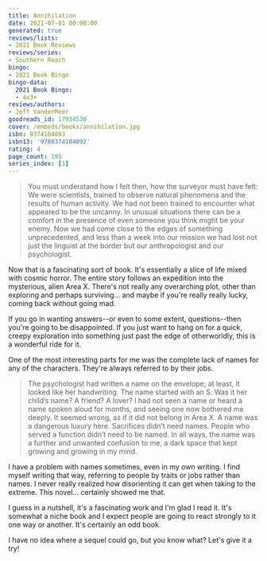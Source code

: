 ```yaml
---
title: Annihilation
date: 2021-07-01 00:00:00
generated: true
reviews/lists:
- 2021 Book Reviews
reviews/series:
- Southern Reach
bingo:
- 2021 Book Bingo
bingo-data:
  2021 Book Bingo:
  - 4x3+
reviews/authors:
- Jeff VanderMeer
goodreads_id: 17934530
cover: /embeds/books/annihilation.jpg
isbn: 0374104093
isbn13: '9780374104092'
rating: 4
page_count: 195
series_index: [1]
---
```

> You must understand how I felt then, how the surveyor must have felt: We were scientists, trained to observe natural phenomena and the results of human activity. We had not been trained to encounter what appeared to be the uncanny. In unusual situations there can be a comfort in the presence of even someone you think might be your enemy. Now we had come close to the edges of something unprecedented, and less than a week into our mission we had lost not just the linguist at the border but our anthropologist and our psychologist.

Now that is a fascinating sort of book. It's essentially a slice of life mixed with cosmic horror. The entire story follows an expedition into the mysterious, alien Area X. There's not really any overarching plot, other than exploring and perhaps surviving... and maybe if you're really really lucky, coming back without going mad.  

<!--more-->

If you go in wanting answers--or even to some extent, questions--then you're going to be disappointed. If you just want to hang on for a quick, creepy exploration into something just past the edge of otherworldly, this is a wonderful ride for it.  

One of the most interesting parts for me was the complete lack of names for any of the characters. They're always referred to by their jobs.  

> The psychologist had written a name on the envelope; at least, it looked like her handwriting. The name started with an S. Was it her child’s name? A friend? A lover? I had not seen a name or heard a name spoken aloud for months, and seeing one now bothered me deeply. It seemed wrong, as if it did not belong in Area X. A name was a dangerous luxury here. Sacrifices didn’t need names. People who served a function didn’t need to be named. In all ways, the name was a further and unwanted confusion to me, a dark space that kept growing and growing in my mind.

I have a problem with names sometimes, even in my own writing. I find myself writing that way, referring to people by traits or jobs rather than names. I never really realized how disorienting it can get when taking to the extreme. This novel... certainly showed me that.  

I guess in a nutshell, it's a fascinating work and I'm glad I read it. It's somewhat a niche book and I expect people are going to react strongly to it one way or another. It's certainly an odd book.  

I have no idea where a sequel could go, but you know what? Let's give it a try!